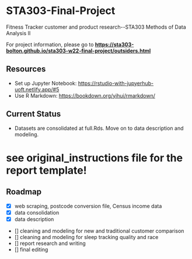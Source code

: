 # STA303-Final-Project
Fitness Tracker customer and product research--STA303 Methods of Data Analysis II

For project information, please go to **https://sta303-bolton.github.io/sta303-w22-final-project/outsiders.html**

## Resources
* Set up Jupyter Notebook: https://rstudio-with-jupyerhub-uoft.netlify.app/#5
* Use R Markdown: https://bookdown.org/yihui/rmarkdown/

## Current Status
* Datasets are consolidated at full.Rds. Move on to data description and modeling.

# see original_instructions file for the report template!

## Roadmap
- [x] web scraping, postcode conversion file, Census income data
- [x] data consolidation
- [x] data description
- [] cleaning and modeling for new and traditional customer comparison
- [] cleaning and modeling for sleep tracking quality and race
- [] report research and writing
- [] final editing
